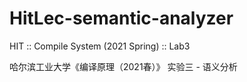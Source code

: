 # HitLec-semantic-analyzer
HIT :: Compile System (2021 Spring) :: Lab3

哈尔滨工业大学《编译原理（2021春）》 实验三 - 语义分析
